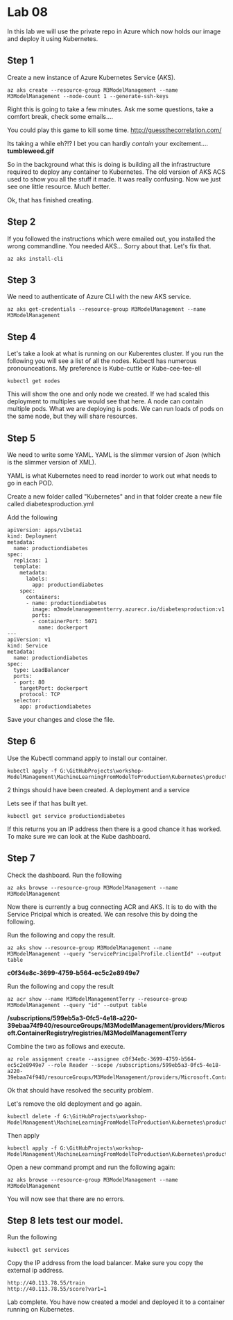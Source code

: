 # Lab 08

In this lab we will use the private repo in Azure which now holds our image and deploy it using Kubernetes. 

## Step 1 

Create a new instance of Azure Kubernetes Service (AKS). 

```
az aks create --resource-group M3ModelManagement --name M3ModelManagement --node-count 1 --generate-ssh-keys
```

Right this is going to take a few minutes. Ask me some questions, take a comfort break, check some emails....

You could play this game to kill some time. http://guessthecorrelation.com/

Its taking a while eh?!? I bet you can hardly *contain* your excitement.... **tumbleweed.gif**

So in the background what this is doing is building all the infrastructure required to deploy any container to Kubernetes. The old version of AKS ACS used to show you all the stuff it made. It was really confusing. Now we just see one little resource. Much better. 

Ok, that has finished creating. 


## Step 2

If you followed the instructions which were emailed out, you installed the wrong commandline. You needed AKS... Sorry about that. Let's fix that.

```
az aks install-cli
```

## Step 3
We need to authenticate of Azure CLI with the new AKS service. 

```
az aks get-credentials --resource-group M3ModelManagement --name M3ModelManagement
```


## Step 4
Let's take a look at what is running on our Kuberentes cluster. If you run the following you will see a list of all the nodes. Kubectl has numerous pronounceations. My preference is Kube-cuttle or Kube-cee-tee-ell

```
kubectl get nodes
```

This will show the one and only node we created. If we had scaled this deployment to multiples we would see that here. A node can contain multiple pods. What we are deploying is pods. We can run loads of pods on the same node, but they will share resources. 

## Step 5

We need to write some YAML. YAML is the slimmer version of Json (which is the slimmer version of XML). 

YAML is what Kubernetes need to read inorder to work out what needs to go in each POD. 

Create a new folder called "Kubernetes" and in that folder create a new file called diabetesproduction.yml

Add the following 
```
apiVersion: apps/v1beta1
kind: Deployment
metadata:
  name: productiondiabetes
spec:
  replicas: 1
  template:
    metadata:
      labels:
        app: productiondiabetes
    spec:
      containers:
      - name: productiondiabetes
        image: m3modelmanagementterry.azurecr.io/diabetesproduction:v1
        ports:
        - containerPort: 5071
          name: dockerport
---
apiVersion: v1
kind: Service
metadata:
  name: productiondiabetes
spec:
  type: LoadBalancer
  ports:
  - port: 80
    targetPort: dockerport
    protocol: TCP
  selector:
    app: productiondiabetes

```

Save your changes and close the file. 

## Step 6

Use the Kubectl command apply to install our container. 

```
kubectl apply -f G:\GitHubProjects\workshop-ModelManagement\MachineLearningFromModelToProduction\Kubernetes\productiondiabetes.yml
```
2 things should have been created. A deployment and a service

Lets see if that has built yet. 

```
kubectl get service productiondiabetes 
```

If this returns you an IP address then there is a good chance it has worked. To make sure we can look at the Kube dashboard. 

## Step 7 

Check the dashboard. Run the following 

```
az aks browse --resource-group M3ModelManagement --name M3ModelManagement
```

Now there is currently a bug connecting ACR and AKS. It is to do with the Service Pricipal which is created. We can resolve this by doing the following. 

Run the following and copy the result. 
```
az aks show --resource-group M3ModelManagement --name M3ModelManagement --query "servicePrincipalProfile.clientId" --output table
```
**c0f34e8c-3699-4759-b564-ec5c2e8949e7**

Run the following and copy the result
```
az acr show --name M3ModelManagementTerry --resource-group M3ModelManagement --query "id" --output table
```

**/subscriptions/599eb5a3-0fc5-4e18-a220-39ebaa74f940/resourceGroups/M3ModelManagement/providers/Microsoft.ContainerRegistry/registries/M3ModelManagementTerry**

Combine the two as follows and execute. 
```
az role assignment create --assignee c0f34e8c-3699-4759-b564-ec5c2e8949e7 --role Reader --scope /subscriptions/599eb5a3-0fc5-4e18-a220-39ebaa74f940/resourceGroups/M3ModelManagement/providers/Microsoft.ContainerRegistry/registries/M3ModelManagementTerry
```

Ok that should have resolved the security problem. 

Let's remove the old deployment and go again. 

```
kubectl delete -f G:\GitHubProjects\workshop-ModelManagement\MachineLearningFromModelToProduction\Kubernetes\productiondiabetes.yml
```
 Then apply 
 ```
 kubectl apply -f G:\GitHubProjects\workshop-ModelManagement\MachineLearningFromModelToProduction\Kubernetes\productiondiabetes.yml
 ```

 Open a new command prompt and run the following again: 

 ```
az aks browse --resource-group M3ModelManagement --name M3ModelManagement
 ```

 You will now see that there are no errors. 

 ## Step 8 lets test our model.

Run the following 
```
kubectl get services
```

Copy the IP address from the load balancer. Make sure you copy the external ip address. 

```
http://40.113.78.55/train
http://40.113.78.55/score?var1=1
```
Lab complete. You have now created a model and deployed it to a container running on Kubernetes. 

